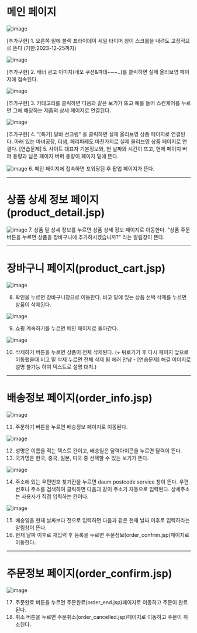 # 메인 페이지
![image](https://github.com/dpcdrypak/SERVLET_20210985/assets/112855199/4a323e50-de10-4b0a-8d1d-a8b99d864c1f)
 
[추가구현] 1. 오른쪽 밑에 블랙 프라이데이 세일 타이머 창이 스크롤을 내려도 고정적으로 뜬다 (기한:2023-12-25까지)

![image](https://github.com/dpcdrypak/SERVLET_20210985/assets/112855199/a0906b4e-ef04-4a46-ab29-d59ba999736b)

[추가구현] 2. 배너 광고 이미지(네오 쿠션&파데~~~..)를 클릭하면 실제 올리브영 페이지에 접속된다.

![image](https://github.com/dpcdrypak/SERVLET_20210985/assets/112855199/198278c5-06a1-4e97-8d4e-07cbfc6e7ff8)

[추가구현] 3. 카테고리를 클릭하면 다음과 같은 보기가 뜨고 예를 들어 스킨케어를 누르면 그에 해당하는 제품의 상세 페이지로 연결된다.

![image](https://github.com/dpcdrypak/SERVLET_20210985/assets/112855199/b4eb5f49-68d3-443f-a763-cf2b56d01db6)

[추가구현] 4. "[특가] 달바 선크림" 을 클릭하면 실제 올리브영 상품 페이지로 연결된다. 아래 있는 마녀공장, 더샘, 페리파레도 마찬가지로 실제 올리브영 상품 페이지로 연결다. 
[연습문제] 5. 사이트 대표자 기본정보와, 현 날짜와 시간이 뜨고, 현제 페이지 버퍼 용량과 남은 페이지 버퍼 용량이 페이지 밑에 뜬다.

![image](https://github.com/dpcdrypak/SERVLET_20210985/assets/112855199/216db187-4875-4018-8c20-bea7c11513fb)
6. 메인 페이지에 접속하면 포워딩된 후 팝업 페이지가 뜬다.

---

# 상품 상세 정보 페이지(product_detail.jsp)
![image](https://github.com/dpcdrypak/SERVLET_20210985/assets/112855199/c65b0f93-3398-46ef-b886-7e3a78484ae4)
7. 상품 밑 상세 정보를 누르면 상품 상세 정보 페이지로 이동한다. "상품 주문 버튼을 누르면 상품을 장바구니에 추가하시겠습니까?" 라는 알림창이 뜬다. 

---

# 장바구니 페이지(product_cart.jsp)
![image](https://github.com/dpcdrypak/SERVLET_20210985/assets/112855199/e9014811-7c66-439f-9b81-07a7a5298047)

8. 확인을 누르면 장바구니창으로 이동한다. 비고 밑에 있는 상품 선택 삭제를 누르면 상품이 삭제된다.

![image](https://github.com/dpcdrypak/SERVLET_20210985/assets/112855199/5b81f7f6-6bc2-4a9c-9e8f-07595936273a)

9. 쇼핑 계속하기를 누르면 메인 페이지로 돌아간다.

![image](https://github.com/dpcdrypak/SERVLET_20210985/assets/112855199/28013ecd-d8c9-4f2e-ab6a-5b76e4355e0b)

10. 삭제하기 버튼을 누르면 상품이 전체 삭제된다.
(+ 뒤로가기 후 다시 페이지 앞으로 이동했을때 비고 밑 삭제 누르면 전체 삭제 됨 에러 안남 - [연습문제] 해결 이미지로 설명 불가능 하여 텍스트로 설명 대치.)

---

# 배송정보 페이지(order_info.jsp)
![image](https://github.com/dpcdrypak/SERVLET_20210985/assets/112855199/e063771f-ae52-440b-b5e3-6e65fc4845d8)

11. 주문하기 버튼을 누르면 배송정보 페이지로 이동된다.
    
![image](https://github.com/dpcdrypak/SERVLET_20210985/assets/112855199/01c6d67c-e21c-478b-aadf-42f255c4591a)

12. 성명은 이름을 적는 텍스트 칸이고, 배송일은 달력아이콘을 누르면 달력이 뜬다.
13. 국가명은 한국, 중국,  일본, 미국 중 선택할 수 있는 보기가 뜬다.

![image](https://github.com/dpcdrypak/SERVLET_20210985/assets/112855199/221c4853-ce4d-4245-85f2-1bb62a918130)

14. 주소에 있는 우편번호 찾기칸을 누르면 daum postcode service 창이 뜬다. 우편번호나 주소를 검색하여 클릭하면 다음과 같이 주소가 자동으로 입력된다.
    상세주소는 사용자가 직접 입력하는 칸이다.
    
![image](https://github.com/dpcdrypak/SERVLET_20210985/assets/112855199/628e2e43-e1e3-4018-b089-b54995e97a03)

15. 배송일을 현재 날짜보다 전으로 입력하면 다음과 같은 현재 날짜 이후로 입력하라는 알림창이 뜬다.
16. 현재 날짜 이후로 재입력 후 등록을 누르면 주문정보(order_confrim.jsp)페이지로 이동한다.

---

# 주문정보 페이지(order_confirm.jsp)

![image](https://github.com/dpcdrypak/SERVLET_20210985/assets/112855199/f99225ce-deb5-42c2-b728-c4dd93efbfc0)

17. 주문완료 버튼을 누르면 주문완료(order_end.jsp)페이지로 이동하고 주문이 완료된다.
18. 취소 버튼을 누르면 주문취소(order_cancelled.jsp)페이지로 이동하고 주문이 취소된다.
    

































